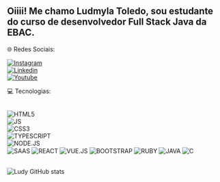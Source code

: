 ## Oiiii! Me chamo Ludmyla Toledo, sou estudante do curso de desenvolvedor Full Stack Java da EBAC.

🌐 Redes Sociais: <br/>

[![Instagram](https://img.shields.io/badge/Instagram-E4405F?style=for-the-badge&logo=instagram&logoColor=white)](https://www.instagram.com/ludmyla_toledo/) <br/>
[![Linkedin](https://img.shields.io/badge/LinkedIn-0077B5?style=for-the-badge&logo=linkedin&logoColor=white)](https://www.linkedin.com/in/ludmyla-marcelino-toledo-b3364029a/) <br/>
[![Youtube](https://img.shields.io/badge/YouTube_Gaming-FF0000?style=for-the-badge&logo=youtube-gaming&logoColor=white)](https://www.youtube.com/@ludyplays7626) <br/>

💻 Tecnologias:<br/>

<div style="display: inline_block"><br/>
  <img align="center" alt="HTML5" src="https://img.shields.io/badge/HTML5-E34F26?style=for-the-badge&logo=html5&logoColor=white"/> <br/>
  <img align="center" alt="JS" src="https://img.shields.io/badge/JavaScript-F7DF1E?style=for-the-badge&logo=javascript&logoColor=black"/> <br/>
  <img align="center" alt="CSS3" src="https://img.shields.io/badge/CSS3-1572B6?style=for-the-badge&logo=css3&logoColor=white"/> <br/>
  <img align="center" alt="TYPESCRIPT" src="https://img.shields.io/badge/TypeScript-007ACC?style=for-the-badge&logo=typescript&logoColor=white"/> <br/>
  <img align="center" alt="NODE.JS" src="https://img.shields.io/badge/Node.js-43853D?style=for-the-badge&logo=node.js&logoColor=white"/> <br/>
  <img align="center" alt="SAAS" src="https://img.shields.io/badge/Sass-CC6699?style=for-the-badge&logo=sass&logoColor=white"/>
  <img align="center" alt="REACT" src="https://img.shields.io/badge/React-20232A?style=for-the-badge&logo=react&logoColor=61DAFB"/>
  <img align="center" alt="VUE.JS" src="https://img.shields.io/badge/Vue.js-35495E?style=for-the-badge&logo=vue.js&logoColor=4FC08D"/>
  <img align="center" alt="BOOTSTRAP" src="https://img.shields.io/badge/Bootstrap-563D7C?style=for-the-badge&logo=bootstrap&logoColor=white"/>
  <img align="center" alt="RUBY" src="https://img.shields.io/badge/Ruby-CC342D?style=for-the-badge&logo=ruby&logoColor=white"/>
  <img align="center" alt="JAVA" src="https://img.shields.io/badge/Java-ED8B00?style=for-the-badge&logo=openjdk&logoColor=white"/>
  <img align="center" alt="C" src="https://img.shields.io/badge/C-00599C?style=for-the-badge&logo=c&logoColor=white"/>
</div><br/>

![Ludy GitHub stats](https://github-readme-stats.vercel.app/api?username=LudySK8&show_icons=true&theme=dracula)
